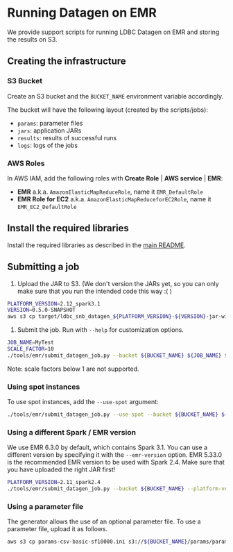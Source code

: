 # Running Datagen on EMR

We provide support scripts for running LDBC Datagen on EMR and storing the results on S3.

## Creating the infrastructure

### S3 Bucket

Create an S3 bucket and the `BUCKET_NAME` environment variable accordingly.

The bucket will have the following layout (created by the scripts/jobs):

- `params`: parameter files
- `jars`: application JARs
- `results`: results of successful runs
- `logs`: logs of the jobs

### AWS Roles

In AWS IAM, add the following roles with **Create Role** | **AWS service** | **EMR**:

* **EMR** a.k.a. `AmazonElasticMapReduceRole`, name it `EMR_DefaultRole`
* **EMR Role for EC2** a.k.a. `AmazonElasticMapReduceforEC2Role`, name it `EMR_EC2_DefaultRole`

## Install the required libraries

Install the required libraries as described in the [main README](../../README.md#install-python-tools).

## Submitting a job

1. Upload the JAR to S3. (We don't version the JARs yet, so you can only make sure that you run the intended code this way :( ) 

```bash
PLATFORM_VERSION=2.12_spark3.1
VERSION=0.5.0-SNAPSHOT
aws s3 cp target/ldbc_snb_datagen_${PLATFORM_VERSION}-${VERSION}-jar-with-dependencies.jar s3://${BUCKET_NAME}/jars/ldbc_snb_datagen_${PLATFORM_VERSION}-${VERSION}-jar-with-dependencies.jar
```

1. Submit the job. Run with `--help` for customization options.

```bash
JOB_NAME=MyTest
SCALE_FACTOR=10
./tools/emr/submit_datagen_job.py --bucket ${BUCKET_NAME} ${JOB_NAME} ${SCALE_FACTOR} csv raw
```

Note: scale factors below 1 are not supported.

### Using spot instances

To use spot instances, add the `--use-spot` argument:

```bash
./tools/emr/submit_datagen_job.py --use-spot --bucket ${BUCKET_NAME} ${JOB_NAME} ${SCALE_FACTOR} csv raw
```

### Using a different Spark / EMR version



We use EMR 6.3.0 by default, which contains Spark 3.1. You can use a different version by specifying it with the `--emr-version` option. 
EMR 5.33.0 is the recommended EMR version to be used with Spark 2.4.
Make sure that you have uploaded the right JAR first!

```bash
PLATFORM_VERSION=2.11_spark2.4
./tools/emr/submit_datagen_job.py --bucket ${BUCKET_NAME} --platform-version ${PLATFORM_VERSION} --emr-release emr-5.33.0 ${JOB_NAME} ${SCALE_FACTOR} csv raw
```

### Using a parameter file

The generator allows the use of an optional parameter file. To use a parameter file, upload it as follows.

```bash
aws s3 cp params-csv-basic-sf10000.ini s3://${BUCKET_NAME}/params/params-csv-basic-sf10000.ini
```
